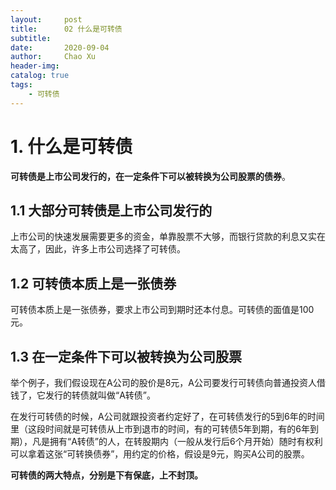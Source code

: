 ```yaml
---
layout:     post
title:      02 什么是可转债
subtitle:   
date:       2020-09-04
author:     Chao Xu
header-img: 
catalog: true
tags:
    - 可转债
---
```


# 1. 什么是可转债

**可转债是上市公司发行的，在一定条件下可以被转换为公司股票的债券**。

## 1.1 大部分可转债是上市公司发行的 

上市公司的快速发展需要更多的资金，单靠股票不大够，而银行贷款的利息又实在太高了，因此，许多上市公司选择了可转债。

## 1.2 可转债本质上是一张债券 

可转债本质上是一张债券，要求上市公司到期时还本付息。可转债的面值是100元。

## 1.3 **在一定条件下可以被转换为公司股票**

举个例子，我们假设现在A公司的股价是8元，A公司要发行可转债向普通投资人借钱了，它发行的转债就叫做“A转债”。

在发行可转债的时候，A公司就跟投资者约定好了，在可转债发行的5到6年的时间里（这段时间就是可转债从上市到退市的时间，有的可转债5年到期，有的6年到期），凡是拥有“A转债”的人，在转股期内（一般从发行后6个月开始）随时有权利可以拿着这张“可转换债券”，用约定的价格，假设是9元，购买A公司的股票。

**可转债的两大特点，分别是下有保底，上不封顶。**


